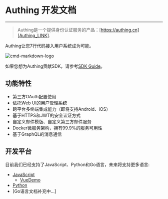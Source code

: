 # Authing 开发文档

----------

> Authing是一个提供身份认证服务的产品：[https://authing.cn][Authing_LINK].

Authing让您7行代码接入用户系统成为可能。

![cmd-markdown-logo](https://usercontents.authing.cn/vue-demo.png)

如果您想为Authing贡献SDK，请参考[SDK Guide](https://docs.authing.cn/#/sdk/sdk)。

## 功能特性

 - 第三方OAuth配置使用
 - 依托Web UI的用户管理系统
 - 跨平台多终端集成能力（即将支持Android、iOS）
 - 基于HTTPS和JWT的安全认证方式
 - 自定义邮件模版、自定义第三方邮件服务
 - Docker微服务架构，拥有99.9%的服务可用性
 - 基于GraphQL的消息通信

## 开发平台

目前我们已经支持了JavaScript、Python和Go语言，未来将支持更多语言:

 - [JavaScript][JavaScript_LINK]
   - [VueDemo](http://sample.authing.cn)
 - [Python][Python_LINK]
 - [Go语言文档补充中...]

  [JavaScript_LINK]: https://docs.authing.cn/#/quick_start/javascript
  [PHP_LINK]: /quick_start/php
  [Java_LINK]: /quick_start/java
  [Python_LINK]: /quick_start/python
  [Authing_LINK]: https://authing.cn
